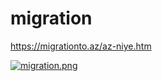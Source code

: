 # migration
 https://migrationto.az/az-niye.htm

[![migration.png](https://i.postimg.cc/J0z1QWBQ/migration.png)](https://eminqasimov.github.io/migration/niye.html)
